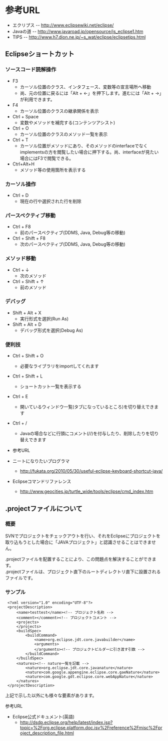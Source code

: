 # 参考URL
- エクリプス
-- http://www.eclipsewiki.net/eclipse/
- Javaの道
-- http://www.javaroad.jp/opensource/js_eclipse1.htm
- TIPS
-- http://www.h7.dion.ne.jp/~s_wat/eclipse/eclipsetips.html


## Eclipseショートカット

### ソースコード読解操作
- F3
  - カーソル位置のクラス、インタフェース、変数等の宣言場所へ移動
  - 尚、元の位置に戻るには「Alt + ←」を押下します。進むには「Alt + →」が利用できます。
- F4
  - カーソル位置のクラスの継承関係を表示
- Ctrl + Space
  - 変数やメソッドを補完する(コンテンツアシスト)
- Ctrl + O
  - カーソル位置のクラスのメソッド一覧を表示
- Ctrl + T
  - カーソル位置がメソッドにあり、そのメソッドのinterfaceでなくimplementsの方を閲覧したい場合に押下する。尚、interfaceが見たい場合にはF3で閲覧できる。
- Ctrl+Alt+H
  - メソッド等の使用箇所を表示する

### カーソル操作
- Ctrl + D
  - 現在の行や選択された行を削除

###  パースペクティブ移動
- Ctrl + F8
  - 前のパースペクティブ(DDMS, Java, Debug等の移動)
- Ctrl + Shift + F8
  - 次のパースペクティブ(DDMS, Java, Debug等の移動)

### メソッド移動
- Ctrl + ↓
  - 次のメソッド
- Ctrl +  Shift + ↑
  - 前のメソッド

### デバッグ
- Shift + Alt + X
  - 実行形式を選択(Run As)
- Shift + Alt + D
  - デバッグ形式を選択(Debug As)

### 便利技
- Ctrl + Shift + O
  - 必要なライブラリをimportしてくれます
- Ctrl + Shift + L
  - ショートカット一覧を表示する
- Ctrl + E
  - 開いているウィンドウ一覧(タブになっているところ)を切り替えできます
- Ctrl + /
  - Javaの場合などに行頭にコメント(//)を付与したり、削除したりを切り替えできます

- 参考URL
- ニートになりたいプログラマ
  - http://fukata.org/2010/05/30/useful-eclipse-keyboard-shortcut-java/
- Eclipseコマンドリファレンス
  - http://www.geocities.jp/turtle_wide/tools/eclipse/cmd_index.htm

## .projectファイルについて
### 概要
SVNでプロジェクトをチェックアウトを行い、それをEclipseにプロジェクトを取り込もうとした場合に「JAVAプロジェクト」と認識させることはできません。   

.projectファイルを配置することにより、この問題点を解決することができます。   
.projectファイルは、プロジェクト直下のルートディレクトリ直下に設置されるファイルです。   

### サンプル
```
 <?xml version="1.0" encoding="UTF-8"?>
 <projectDescription>
     <name>testtest</name><!-- プロジェクト名称 -->
     <comment></comment><!-- プロジェクトコメント -->
     <projects>
     </projects>
     <buildSpec>
         <buildCommand>
             <name>org.eclipse.jdt.core.javabuilder</name>
             <arguments>
             </arguments><!-- プロジェクトビルダーに引き渡す引数 -->
         </buildCommand>
     </buildSpec>
     <natures><!-- nature一覧を記載 -->
         <nature>org.eclipse.jdt.core.javanature</nature>
         <nature>com.google.appengine.eclipse.core.gaeNature</nature>
         <nature>com.google.gdt.eclipse.core.webAppNature</nature>
     </natures>
 </projectDescription>
```
上記で示した以外にも様々な要素があります。

参考URL
- Eclipse公式ドキュメント(英語)
  - http://dsdp.eclipse.org/help/latest/index.jsp?topic=%2Forg.eclipse.platform.doc.isv%2Freference%2Fmisc%2Fproject_description_file.html

